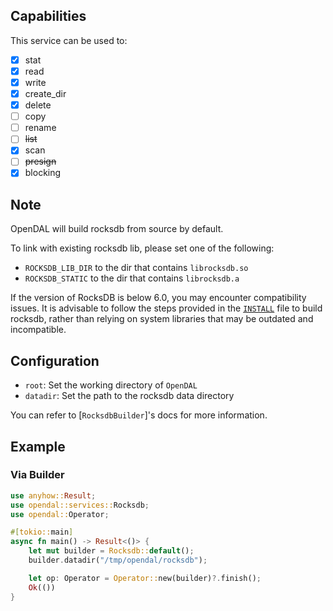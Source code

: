## Capabilities

This service can be used to:

- [x] stat
- [x] read
- [x] write
- [x] create_dir
- [x] delete
- [ ] copy
- [ ] rename
- [ ] ~~list~~
- [x] scan
- [ ] ~~presign~~
- [x] blocking

## Note

OpenDAL will build rocksdb from source by default.

To link with existing rocksdb lib, please set one of the following:

- `ROCKSDB_LIB_DIR` to the dir that contains `librocksdb.so`
- `ROCKSDB_STATIC` to the dir that contains `librocksdb.a`

If the version of RocksDB is below 6.0, you may encounter compatibility
issues. It is advisable to follow the steps provided in the [`INSTALL`](https://github.com/facebook/rocksdb/blob/main/INSTALL.md)
file to build rocksdb, rather than relying on system libraries that
may be outdated and incompatible.

## Configuration

- `root`: Set the working directory of `OpenDAL`
- `datadir`: Set the path to the rocksdb data directory

You can refer to [`RocksdbBuilder`]'s docs for more information.

## Example

### Via Builder

```rust
use anyhow::Result;
use opendal::services::Rocksdb;
use opendal::Operator;

#[tokio::main]
async fn main() -> Result<()> {
    let mut builder = Rocksdb::default();
    builder.datadir("/tmp/opendal/rocksdb");

    let op: Operator = Operator::new(builder)?.finish();
    Ok(())
}
```
